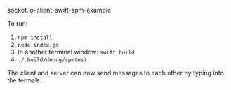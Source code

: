 socket.io-client-swift-spm-example

To run:

1. `npm install`
2. `node index.js`
3. In another terminal window: `swift build`
4. `./.build/debug/spmtest`

The client and server can now send messages to each other by typing into the termals.
